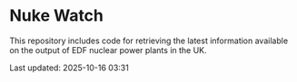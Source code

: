 # Nuke Watch

This repository includes code for retrieving the latest information available on the output of EDF nuclear power plants in the UK.

Last updated: 2025-10-16 03:31